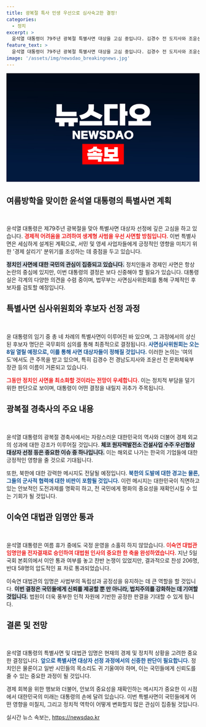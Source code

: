 ```yaml
---
title: 광복절 특사 민생 우선으로 심사숙고한 결정!
categories:
  - 정치
excerpt: >
  윤석열 대통령이 79주년 광복절 특별사면 대상을 고심 중입니다. 김경수 전 도지사와 조윤선 전 장관의 명단 포함 여부가 주목받는 가운데, 경제 살리기의 일환으로 생계형 사범을 중심으로 사면이 이뤄질 것으로 보입니다.
feature_text: >
  윤석열 대통령이 79주년 광복절 특별사면 대상을 고심 중입니다. 김경수 전 도지사와 조윤선 전 장관의 명단 포함 여부가 주목받는 가운데, 경제 살리기의 일환으로 생계형 사범을 중심으로 사면이 이뤄질 것으로 보입니다.
image: '/assets/img/newsdao_breakingnews.jpg'
---
```


<p><img src="/assets/img/newsdao_breakingnews.jpg" alt="firstkoreanews 속보" /></p>

<h2 data-ke-size="size26">여름방학을 맞이한 윤석열 대통령의 특별사면 계획</h2>

<p data-ke-size="size16">&nbsp;</p>

<p>윤석열 대통령은 제79주년 광복절을 맞아 특별사면 대상자 선정에 깊은 고심을 하고 있습니다. <b><span style="color: #ee2323;">경제적 어려움을 고려하여 생계형 사범을 우선 사면할 방침입니다.</span></b> 이번 특별사면은 세심하게 설계된 계획으로, 서민 및 영세 사업자들에게 긍정적인 영향을 미치기 위한 '경제 살리기' 분위기를 조성하는 데 중점을 두고 있습니다. </p>

<p><b><span style="background-color: #21538527;">정치인 사면에 대한 국민의 관심이 집중되고 있습니다.</span></b> 정치인들과 경제인 사면은 항상 논란의 중심에 있지만, 이번 대통령의 결정은 보다 신중해야 할 필요가 있습니다. 대통령실은 각계의 다양한 의견을 수렴 중이며, 법무부는 사면심사위원회를 통해 구체적인 후보자를 검토할 예정입니다.</p>

<h2 data-ke-size="size26">특별사면 심사위원회와 후보자 선정 과정</h2>

<p data-ke-size="size16">&nbsp;</p>

<p>윤 대통령의 임기 중 총 네 차례의 특별사면이 이루어진 바 있으며, 그 과정에서의 상신된 후보자 명단은 국무회의 심의를 통해 최종적으로 결정됩니다. <b><span style="color: #1a5490;">사면심사위원회는 오는 8일 열릴 예정으로, 이를 통해 사면 대상자들이 정해질 것입니다.</span></b> 이러한 논의는 '여의도'에서도 큰 주목을 받고 있으며, 특히 김경수 전 경남도지사와 조윤선 전 문화체육부 장관 등의 이름이 거론되고 있습니다. </p>

<p><b><span style="color: #ee2323;">그동안 정치인 사면을 최소화할 것이라는 전망이 우세합니다.</span></b> 이는 정치적 부담을 덜기 위한 판단으로 보이며, 대통령이 어떤 결정을 내릴지 귀추가 주목됩니다.</p>

<h2 data-ke-size="size26">광복절 경축사의 주요 내용</h2>

<p data-ke-size="size16">&nbsp;</p>

<p>윤석열 대통령의 광복절 경축사에서는 자랑스러운 대한민국의 역사와 더불어 경제 외교의 성과에 대한 강조가 이루어질 것입니다. <b><span style="background-color: #21538527;">체코 원자력발전소 건설사업 수주 우선협상대상자 선정 등은 중요한 이슈 중 하나입니다.</span></b> 이는 해외로 나가는 한국의 기업들에 대한 긍정적인 영향을 줄 것으로 기대됩니다. </p>

<p>또한, 북한에 대한 강력한 메시지도 전달될 예정입니다. <b><span style="color: #1a5490;">북한의 도발에 대한 경고는 물론, 그들의 군사적 협력에 대한 비판이 포함될 것입니다.</span></b> 이런 메시지는 대한민국이 직면하고 있는 안보적인 도전과제를 명확히 하고, 전 국민에게 평화의 중요성을 재확인시킬 수 있는 기회가 될 것입니다.</p>

<h2 data-ke-size="size26">이숙연 대법관 임명안 통과</h2>

<p data-ke-size="size16">&nbsp;</p>

<p>윤석열 대통령은 여름 휴가 중에도 국정 운영을 소홀히 하지 않았습니다. <b><span style="color: #ee2323;">이숙연 대법관 임명안을 전자결재로 승인하여 대법원 인사의 중요한 한 축을 완성하였습니다.</span></b> 지난 5일 국회 본회의에서 이안 통과 여부를 놓고 찬반 논쟁이 있었지만, 결과적으로 찬성 206명, 반대 58명의 압도적인 표 차로 통과되었습니다.</p>

<p>이숙연 대법관의 임명은 사법부의 독립성과 공정성을 유지하는 데 큰 역할을 할 것입니다. <b><span style="background-color: #21538527;">이번 결정은 국민들에게 신뢰를 제공할 뿐 만 아니라, 법치주의를 강화하는 데 기여할 것입니다.</span></b> 법원이 더욱 풍부한 인적 자원에 기반한 공정한 판결을 기대할 수 있게 됩니다.</p>

<h2 data-ke-size="size26">결론 및 전망</h2>

<p data-ke-size="size16">&nbsp;</p>

<p>윤석열 대통령의 특별사면 및 대법관 임명은 현재의 경제 및 정치적 상황을 고려한 중요한 결정입니다. <b><span style="color: #1a5490;">앞으로 특별사면 대상자 선정 과정에서의 신중한 판단이 필요합니다.</span></b> 정치인은 물론이고 일반 시민들의 목소리도 귀 기울여야 하며, 이는 국민들에게 신뢰도를 줄 수 있는 중요한 과정이 될 것입니다. </p>

<p>경제 회복을 위한 행보와 더불어, 안보의 중요성을 재확인하는 메시지가 중요한 이 시점에서 대한민국의 미래는 대통령의 손에 달려 있습니다. 이번 특별사면이 국민들에게 어떤 영향을 미칠지, 그리고 정치적 역학이 어떻게 변화할지 많은 관심이 집중될 것입니다.</p>
실시간 뉴스 속보는, <a href="https://newsdao.kr" rel="dofollow">https://newsdao.kr</a>


